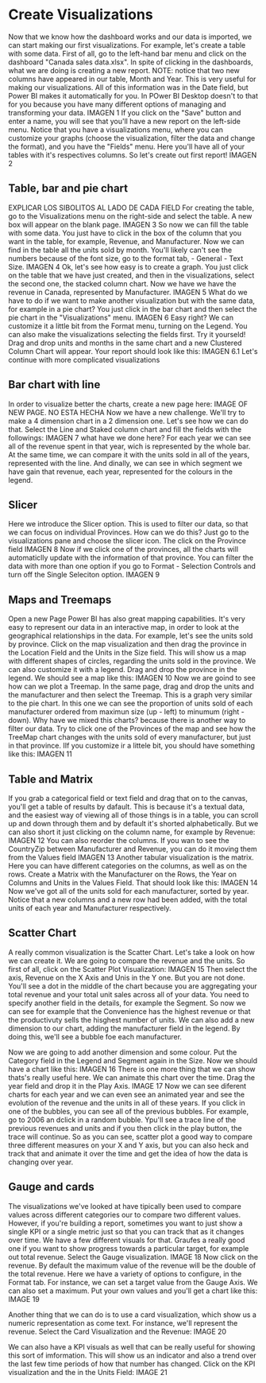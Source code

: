 # Create Visualizations
Now that we know how the dashboard works and our data is imported, we can start making our first visualizations. For example, let's create a table with some data. First of all, go to the left-hand bar menu and click on the dashboard "Canada sales data.xlsx". In spite of clicking in the dashboards, what we are doing is creating a new report.
NOTE: notice that two new columns have appeared in our table, Month and Year. This is very useful for making our visualizations. All of this information was in the Date field, but Power BI makes it automatically for you. In POwer BI Desktop doesn't to that for you because you have many different options of managing and transforming your data.
IMAGEN 1
If you click on the "Save" button and enter a name, you will see that you'll have a new report on the left-side menu. Notice that you have a visualizations menu, where you can customize your graphs (choose the visualization, filter the data and change the format), and you have the "Fields" menu. Here you'll have all of your tables with it's respectives columns. So let's create out first report!
IMAGEN 2

## Table, bar and pie chart
EXPLICAR LOS SIBOLITOS AL LADO DE CADA FIELD
For creating the table, go to the Visualizations menu on the right-side and select the table. A new box will appear on the blank page.
IMAGEN 3
So now we can fill the table with some data. You just have to click in the box of the column that you want in the table, for example, Revenue, and Manufacturer. Now we can find in the table all the units sold by month. You'll likely can't see the numbers because of the font size, go to the format tab, - General - Text Size.
IMAGEN 4
Ok, let's see how easy is to create a graph. You just click on the table that we have just created, and then in the visualizations, select the second one, the stacked column chart. Now we have we have the revenue in Canada, represented by Manufacturer.
IMAGEN 5
What do we have to do if we want to make another visualization but with the same data, for example in a pie chart? You just click in the bar chart and then select the pie chart in the "Visualizations" menu.
IMAGEN 6
Easy right? We can customize it a little bit from the Format menu, turning on the Legend. You can also make the visualizations selecting the fields first. Try it yourseld! Drag and drop units and months in the same chart and a new Clustered Column Chart will appear. Your report should look like this:
IMAGEN 6.1
Let's continue with more complicated visualizations

## Bar chart with line
In order to visualize better the charts, create a new page here:
IMAGE OF NEW PAGE. NO ESTA HECHA
Now we have a new challenge. We'll try to make a 4 dimension chart in a 2 dimension one. Let's see how we can do that. Select the Line and Staked column chart and fill the fields with the followings:
IMAGEN 7
what have we done here? For each year we can see all of the revenue spent in that year, wich is represented by the whole bar. At the same time, we can compare it with the units sold in all of the years, represented with the line. And dinally, we can see in which segment we have gain that revenue, each year, represented for the colours in the legend.

## Slicer
Here we introduce the Slicer option. This is used to filter our data, so that we can focus on individual Provinces. How can we do this? Just go to the visualizations pane and choose the slicer icon. The click on the Province field
IMAGEN 8
Now if we click one of the provinces, all the charts will automaticlly update with the information of that province. You can filter the data with more than one option if you go to Format - Selection Controls and turn off the Single Seleciton option.
IMAGEN 9

## Maps and Treemaps
Open a new Page
Power BI has also great mapping capabilities. It's very easy to represent our data in an interactive map, in order to look at the geographical relationships in the data. For example, let's see the units sold by province. Click on the map visualization and then drag the province in the Location Field and the Units in the Size field. This will show us a map with different shapes of circles, regarding the units sold in the province. We can also customize it with a legend. Drag and drop the province in the legend. We should see a map like this:
IMAGEN 10
Now we are goind to see how can we plot a Treemap. In the same page, drag and drop the units and the manufacturer and then select the Treemap. This is a graph very similar to the pie chart. In this one we can see the proportion of units sold of each manufacturer ordered from maximun size (up - left) to minumum (right - down). Why have we mixed this charts? because there is another way to filter our data. Try to click one of the Provinces of the map and see how the TreeMap chart changes with the units sold of every manufacturer, but just in that province. IIf you customize ir a littele bit, you should have something like this:
IMAGEN 11

## Table and Matrix
If you grab a categorical field or text field and drag that on to the canvas, you'll get a table of results by dafault. This is because it's a textual data, and the easiest way of viewing all of those things is in a table, you can scroll up and down through them and by default it's shorted alphabetically. But we can also short it just clicking on the column name, for example by Revenue:
IMAGEN 12
You can also reorder the columns. If you wan to see the CountryZip between Manufacturer and Revenue, you can do it moving them from the Values field
IMAGEN 13
Another tabular visualization is the matrix. Here you can have different categories on the columns, as well as on the rows. Create a Matrix with the Manufacturer on the Rows, the Year on Columns and Units in the Values Field. That should look like this:
IMAGEN 14
Now we've got all of the units sold for each manufacturer, sorted by year. Notice that a new columns and a new row had been added, with the total units of each year and Manufacturer respectively.

## Scatter Chart
A really common visualization is the Scatter Chart. Let's take a look on how we can create it. We are going to compare the revenue and the units. So first of all, click on the Scatter Plot Visualization:
IMAGEN 15
Then select the axis, Revenue on the X Axis and Unis in the Y one. But you are not done. You'll see a dot in the middle of the chart because you are aggregating your total revenue and your total unit sales across all of your data. You need to specify another field in the details, for example the Segment. So now we can see for example that the Convenience has the highest revenue or that the productivuty sells the hisghest number of units.
We can also add a new dimension to our chart, adding the manufacturer field in the legend. By doing this, we'll see a bubble foe each manufacturer.

Now we are going to add another dimension and some colour. Put the Category field in the Legend and Segment again in the Size. Now we should have a chart like this:
IMAGEN 16
There is one more thing that we can show thats's really useful here. We can animate this chart over the time. Drag the year field and drop it in the Play Axis.
IMAGE 17
Now we can see diferent charts for each year and we can even see an animated year and see the evolution of the revenue and the units in all of these years.
If you click in one of the bubbles, you can see all of the previous bubbles. For example, go to 2006 an dclick in a random bubble. Ypu'll see a trace line of the previous revenues and units and if you then click in the play button, the trace will continue.
So as you can see, scatter plot a good way to compare three different measures on your X and Y axis, but you can also heck and track that and animate it over the time and get the idea of how the data is changing over year.


## Gauge and cards
The visualizations we've looked at have tipically been used to compare values across different categories our to compare two different values. However, if you're building a report, sometimes you want to just show a single KPI or a single metric just so that you can track that as it changes over time. We have a few different visuals for that. Graufes a really good one if you want to show progress towards a particular target, for example out total revenue. Select the Gauge visualization.
IMAGE 18
Now click on the revenue. By default the maximum value of the revenue will be the double of the total revenue. Here we have a variety of options to configure, in the Format tab. For instance, we can set a target value from the Gauge Axis. We can also set a maximum. Put your own values and you'll get a chart like this:
IMAGE 19

Another thing that we can do is to use a card visualization, which show us a numeric representation as come text. For instance, we'll represent the revenue. Select the Card Visualization and the Revenue:
IMAGE 20

We can also have a KPI visuals as well that can be really useful for showing this sort of imformation. This will show us an indicator and also a trend over the last few time periods of how that number has changed. Click on the KPI visualization and the in the Units Field:
IMAGE 21


